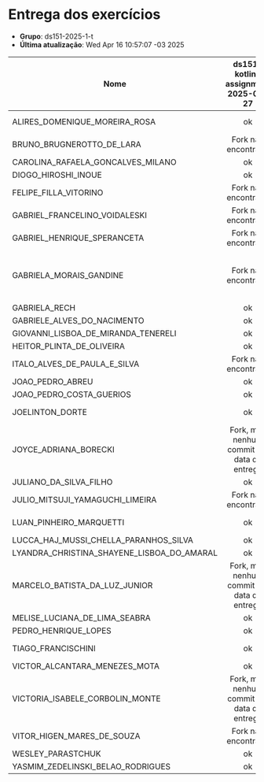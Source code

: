 # Entrega dos exercícios

- **Grupo**: ds151-2025-1-t
- **Última atualização**: Wed Apr 16 10:57:07 -03 2025

|Nome| ds151-kotlin-assignment<br>2025-03-27| ds151-tic-tac-toe-assignment<br>2025-03-16|
|----| :---:| :---:|
|ALIRES_DOMENIQUE_MOREIRA_ROSA|  ok |  Fork não encontrado |
|BRUNO_BRUGNEROTTO_DE_LARA|  Fork não encontrado |  Fork não encontrado |
|CAROLINA_RAFAELA_GONCALVES_MILANO|  ok |  ok |
|DIOGO_HIROSHI_INOUE|  ok |  ok |
|FELIPE_FILLA_VITORINO|  Fork não encontrado |  Fork não encontrado |
|GABRIEL_FRANCELINO_VOIDALESKI|  Fork não encontrado |  Fork não encontrado |
|GABRIEL_HENRIQUE_SPERANCETA|  Fork não encontrado |  Fork não encontrado |
|GABRIELA_MORAIS_GANDINE|  Fork não encontrado |  Fork, mas nenhum commit até data de entrega|
|GABRIELA_RECH|  ok |  ok |
|GABRIELE_ALVES_DO_NACIMENTO|  ok |  ok |
|GIOVANNI_LISBOA_DE_MIRANDA_TENERELI|  ok |  ok |
|HEITOR_PLINTA_DE_OLIVEIRA|  ok |  ok |
|ITALO_ALVES_DE_PAULA_E_SILVA|  Fork não encontrado |  ok |
|JOAO_PEDRO_ABREU|  ok |  ok |
|JOAO_PEDRO_COSTA_GUERIOS|  ok |  ok |
|JOELINTON_DORTE|  ok |  Fork não encontrado |
|JOYCE_ADRIANA_BORECKI|  Fork, mas nenhum commit até data de entrega|  ok |
|JULIANO_DA_SILVA_FILHO|  ok |  ok |
|JULIO_MITSUJI_YAMAGUCHI_LIMEIRA|  Fork não encontrado |  Fork não encontrado |
|LUAN_PINHEIRO_MARQUETTI|  ok |  Fork não encontrado |
|LUCCA_HAJ_MUSSI_CHELLA_PARANHOS_SILVA|  ok |  ok |
|LYANDRA_CHRISTINA_SHAYENE_LISBOA_DO_AMARAL|  ok |  ok |
|MARCELO_BATISTA_DA_LUZ_JUNIOR|  Fork, mas nenhum commit até data de entrega|  ok |
|MELISE_LUCIANA_DE_LIMA_SEABRA|  ok |  ok |
|PEDRO_HENRIQUE_LOPES|  ok |  ok |
|TIAGO_FRANCISCHINI|  ok |  Fork não encontrado |
|VICTOR_ALCANTARA_MENEZES_MOTA|  ok |  ok |
|VICTORIA_ISABELE_CORBOLIN_MONTE|  Fork, mas nenhum commit até data de entrega|  ok |
|VITOR_HIGEN_MARES_DE_SOUZA|  Fork não encontrado |  ok |
|WESLEY_PARASTCHUK|  ok |  ok |
|YASMIM_ZEDELINSKI_BELAO_RODRIGUES|  ok |  ok |
